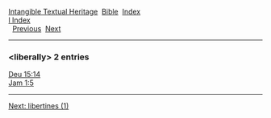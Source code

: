[Intangible Textual Heritage](../../index)  [Bible](../index) 
[Index](index)   
[l Index](_l_)  
  [Previous](c06764)  [Next](c06766) 

------------------------------------------------------------------------

### &lt;liberally&gt; 2 entries

[Deu 15:14](../kjv/deu015.htm#014)  
[Jam 1:5](../kjv/jam001.htm#005)  

------------------------------------------------------------------------

[Next: libertines (1)](c06766)
